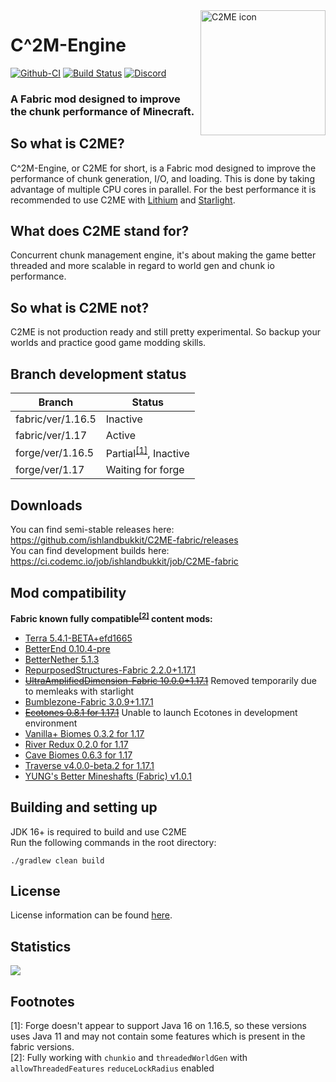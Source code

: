 <img width="200" src="https://github.com/ishlandbukkit/C2ME-fabric/raw/ver/1.17/src/main/resources/assets/c2me/icon.png" alt="C2ME icon" align="right">
<div align="left">
<h1>C^2M-Engine</h1>

[![Github-CI](https://github.com/ishlandbukkit/C2ME-fabric/workflows/C2ME%20Build%20Script/badge.svg)](https://github.com/YatopiaMC/C2ME-fabric/actions?query=workflow%3ACI)
[![Build Status](https://ci.codemc.io/job/ishlandbukkit/job/C2ME-fabric/job/ver%252F1.17/badge/icon)](https://ci.codemc.io/job/ishlandbukkit/job/C2ME-fabric/job/ver%252F1.17/)
[![Discord](https://img.shields.io/discord/756715786747248641?logo=discord&logoColor=white)](https://discord.io/ishlandbukkit)
<h3>A Fabric mod designed to improve the chunk performance of Minecraft.</h3>
</div>

## So what is C2ME?
C^2M-Engine, or C2ME for short, is a Fabric mod designed to improve the performance of chunk generation, I/O, and loading. This is done by taking advantage of multiple CPU cores in parallel. For the best performance it is recommended to use C2ME with [Lithium](https://github.com/CaffeineMC/lithium-fabric) and [Starlight](https://github.com/Spottedleaf/Starlight).

## What does C2ME stand for?
Concurrent chunk management engine, it's about making the game better threaded and more scalable in regard to world gen and chunk io performance.

## So what is C2ME not?
C2ME is not production ready and still pretty experimental. So backup your worlds and practice good game modding skills.

## Branch development status
| Branch | Status |
| ------ | ------ |
| fabric/ver/1.16.5 | Inactive |
| fabric/ver/1.17 | Active |
| forge/ver/1.16.5 | Partial<sup>[[1]](#forgePartial116)</sup>, Inactive |
| forge/ver/1.17 | Waiting for forge |

## Downloads
You can find semi-stable releases here: https://github.com/ishlandbukkit/C2ME-fabric/releases  
You can find development builds here: https://ci.codemc.io/job/ishlandbukkit/job/C2ME-fabric

## Mod compatibility
<!-- Update this accordingly when updating ModpackConfig.groovy -->

**Fabric known fully compatible<sup>[[2]](#fullyCompatible)</sup> content mods:**  
- [Terra 5.4.1-BETA+efd1665](https://modrinth.com/mod/terra/version/i38N6tkR)
- [BetterEnd 0.10.4-pre](https://github.com/paulevsGitch/BetterEnd/releases/tag/0.10.4-pre)
- [BetterNether 5.1.3](https://www.curseforge.com/minecraft/mc-mods/betternether/files/3379682)
- [RepurposedStructures-Fabric 2.2.0+1.17.1](https://modrinth.com/mod/repurposed-structures-fabric/version/Hp3zNCHi)
- ~~[UltraAmplifiedDimension-Fabric 10.0.0+1.17.1](https://modrinth.com/mod/ultra-amplified-dimension-fabric/version/qWOEJ7RV)~~ Removed temporarily due to memleaks with starlight
- [Bumblezone-Fabric 3.0.9+1.17.1](https://modrinth.com/mod/the-bumblezone-fabric/version/VK0znAOW)
- ~~[Ecotones 0.8.1 for 1.17.1](https://www.curseforge.com/minecraft/mc-mods/ecotones/files/3402996)~~ Unable to launch Ecotones in development environment
- [Vanilla+ Biomes 0.3.2 for 1.17](https://www.curseforge.com/minecraft/mc-mods/vanilla-biomes/files/3355670)
- [River Redux 0.2.0 for 1.17](https://www.curseforge.com/minecraft/mc-mods/river-redux/files/3344516)
- [Cave Biomes 0.6.3 for 1.17](https://www.curseforge.com/minecraft/mc-mods/cave-biomes/files/3344491)
- [Traverse v4.0.0-beta.2 for 1.17.1](https://github.com/TerraformersMC/Traverse/releases/tag/v4.0.0-beta.2)
- [YUNG's Better Mineshafts (Fabric) v1.0.1](https://www.curseforge.com/minecraft/mc-mods/yungs-better-mineshafts-fabric/files/3414789)

## Building and setting up
JDK 16+ is required to build and use C2ME  
Run the following commands in the root directory:

```shell
./gradlew clean build
```

## License
License information can be found [here](/LICENSE).

## Statistics
[![](https://bstats.org/signatures/bukkit/C2ME-fabric.svg)](https://bstats.org/plugin/bukkit/C2ME-fabric/10514)

## Footnotes
<a name="forgePartial116">[1]</a>: Forge doesn't appear to support Java 16 on 1.16.5, so these versions uses Java 11 and may not contain some features which is present in the fabric versions.  
<a name="fullyCompatible">[2]</a>: Fully working with `chunkio` and `threadedWorldGen` with `allowThreadedFeatures` `reduceLockRadius` enabled  
